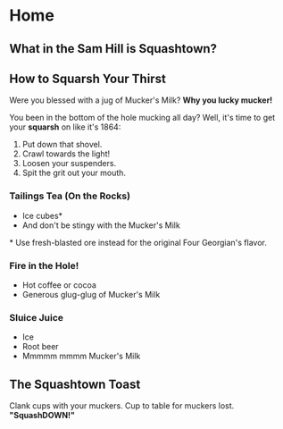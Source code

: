 # Home

## What in the Sam Hill is Squashtown?

## How to Squarsh Your Thirst

Were you blessed with a jug of Mucker's Milk? **Why you lucky mucker!**

You been in the bottom of the hole mucking all day? Well, it's time to get your **squarsh** on like it's 1864:

1. Put down that shovel.
1. Crawl towards the light!
2. Loosen your suspenders.
3. Spit the grit out your mouth.

### Tailings Tea (On the Rocks)

- Ice cubes*
- And don't be stingy with the Mucker's Milk

\* Use fresh-blasted ore instead for the original Four Georgian's flavor.

### Fire in the Hole!

- Hot coffee or cocoa
- Generous glug-glug of Mucker's Milk

### Sluice Juice

- Ice
- Root beer
- Mmmmm mmmm Mucker's Milk

## The Squashtown Toast

Clank cups with your muckers. Cup to table for muckers lost. **"SquashDOWN!"**
